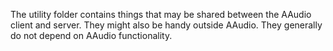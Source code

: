 The utility folder contains things that may be shared between the AAudio client and server.
They might also be handy outside AAudio.
They generally do not depend on AAudio functionality.
